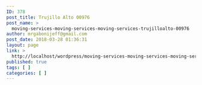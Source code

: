 ```yaml
---
ID: 378
post_title: Trujillo Alto 00976
post_name: >
  moving-services-moving-services-moving-services-trujilloalto-00976
author: mrgabonijeff@gmail.com
post_date: 2018-03-28 01:36:31
layout: page
link: >
  http://localhost/wordpress/moving-services-moving-services-moving-services-trujilloalto-00976/
published: true
tags: [ ]
categories: [ ]
---
```

